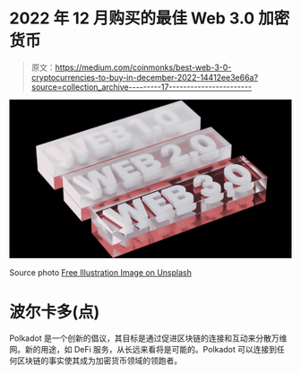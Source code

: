 # 2022 年 12 月购买的最佳 Web 3.0 加密货币

> 原文：<https://medium.com/coinmonks/best-web-3-0-cryptocurrencies-to-buy-in-december-2022-14412ee3e66a?source=collection_archive---------17----------------------->

![](img/122b9d4503301d2d5cf9df5a9416ed45.png)

Source photo [Free Illustration Image on Unsplash](https://unsplash.com/photos/jwu8TzngxqY)

# 波尔卡多(点)

Polkadot 是一个创新的倡议，其目标是通过促进区块链的连接和互动来分散万维网。新的用途，如 DeFi 服务，从长远来看将是可能的。Polkadot 可以连接到任何区块链的事实使其成为加密货币领域的领跑者。